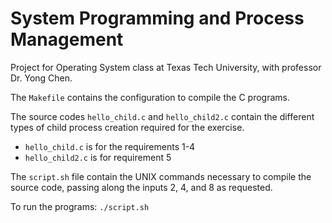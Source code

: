 # System Programming and Process Management

Project for Operating System class at Texas Tech University, with professor Dr. Yong Chen.

The `Makefile` contains the configuration to compile the C programs. 

The source codes `hello_child.c` and `hello_child2.c` contain the different types of child process creation required for the exercise. 
* `hello_child.c` is for the requirements 1-4
* `hello_child2.c` is for requirement 5

The `script.sh` file contain the UNIX commands necessary to compile the source code, passing along the inputs 2, 4, and 8 as requested.

To run the programs: `./script.sh`
